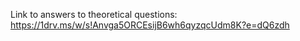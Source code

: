 Link to answers to theoretical questions:
https://1drv.ms/w/s!Anvga5ORCEsijB6wh6qyzqcUdm8K?e=dQ6zdh
